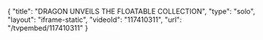 {
    "title": "DRAGON UNVEILS THE FLOATABLE COLLECTION",
    "type": "solo",
    "layout": "iframe-static",
    "videoId": "117410311",
    "url": "\/tvpembed\/117410311"
}